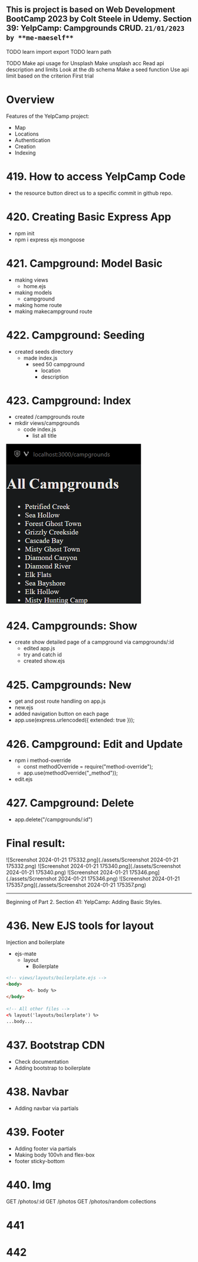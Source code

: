 This is project is based on **Web Development BootCamp 2023** by **Colt Steele** in **Udemy**. Section 39: YelpCamp: Campgrounds CRUD.
`21/01/2023 by **me-maeself**`
---
TODO learn import export
TODO learn path

TODO Make api usage for Unsplash
  Make unsplash acc
  Read api description and limits
  Look at the db schema
  Make a seed function
    Use api limit based on the criterion
      First trial


# Overview
Features of the YelpCamp project:
- Map
- Locations
- Authentication
- Creation
- Indexing

# 419. How to access YelpCamp Code
- the resource button direct us to a specific commit in github repo.

# 420. Creating Basic Express App
- npm init
- npm i express ejs mongoose 

# 421. Campground: Model Basic
- making views
  - home.ejs
- making models
  - campground
- making home route
- making makecampground route

# 422. Campground: Seeding
- created seeds directory
  - made index.js
    - seed 50 campground
      - location
      - description

# 423. Campground: Index
- created /campgrounds route
- mkdir views/campgrounds
  - code index.js
    - list all title

![423.png](./assets/423.png)

# 424. Campgrounds: Show
- create show detailed page of a campground via campgrounds/:id
  - edited app.js
  - try and catch id
  - created show.ejs

# 425. Campgrounds: New
- get and post route handling on app.js
- new.ejs
- added navigation button on each page
- app.use(express.urlencoded({ extended: true }));

# 426. Campground: Edit and Update
- npm i method-override
  - const methodOverride = require("method-override");
  - app.use(methodOverride("_method"));
- edit.ejs

# 427. Campground: Delete
- app.delete("/campgrounds/:id")

# Final result:
![Screenshot 2024-01-21 175332.png](./assets/Screenshot 2024-01-21 175332.png)
![Screenshot 2024-01-21 175340.png](./assets/Screenshot 2024-01-21 175340.png)
![Screenshot 2024-01-21 175346.png](./assets/Screenshot 2024-01-21 175346.png)
![Screenshot 2024-01-21 175357.png](./assets/Screenshot 2024-01-21 175357.png)

---
Beginning of Part 2. Section 41: YelpCamp: Adding Basic Styles.

# 436. New EJS tools for layout
Injection and boilerplate
- ejs-mate
  - layout
    - Boilerplate
```html
<!-- views/layouts/boilerplate.ejs -->
<body>
		<%- body %>
</body>

<!-- All other files -->
<% layout('layouts/boilerplate') %>
...body...
```

# 437. Bootstrap CDN
- Check documentation
- Adding bootstrap to boilerplate
  
# 438. Navbar
- Adding navbar via partials
  
# 439. Footer
- Adding footer via partials
- Making body 100vh and flex-box
- footer sticky-bottom

# 440. Img
GET /photos/:id
GET /photos
GET /photos/random
collections
# 441
# 442